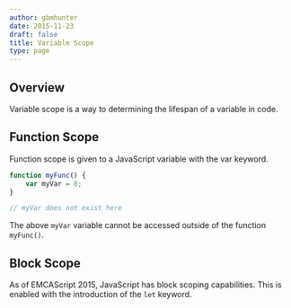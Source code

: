 ```yaml
---
author: gbmhunter
date: 2015-11-23
draft: false
title: Variable Scope
type: page
---
```


## Overview

Variable scope is a way to determining the lifespan of a variable in code.

## Function Scope

Function scope is given to a JavaScript variable with the var keyword.

```js
function myFunc() {
    var myVar = 8;
}

// myVar does not exist here
```

The above `myVar` variable cannot be accessed outside of the function `myFunc()`.

## Block Scope

As of EMCAScript 2015, JavaScript has block scoping capabilities. This is enabled with the introduction of the `let` keyword.
